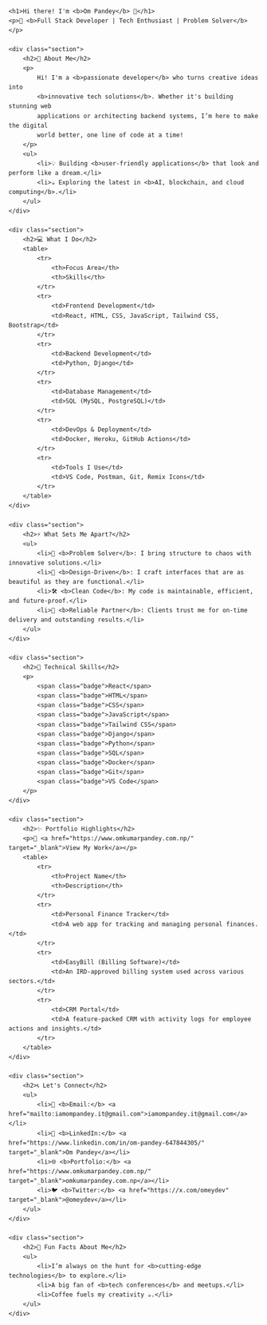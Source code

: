 <!DOCTYPE html>
<html lang="en">
<head>
    <meta charset="UTF-8">
    <meta name="viewport" content="width=device-width, initial-scale=1.0">
    <title>Om Pandey - Full Stack Developer</title>
    <style>
        body {
            font-family: Arial, sans-serif;
            line-height: 1.6;
            margin: 20px;
        }
        h1, h2, h3 {
            color: #2c3e50;
        }
        .section {
            margin-bottom: 30px;
        }
        table {
            width: 100%;
            border-collapse: collapse;
            margin: 10px 0;
        }
        table th, table td {
            border: 1px solid #ddd;
            padding: 8px;
            text-align: left;
        }
        table th {
            background-color: #f4f4f4;
        }
        a {
            color: #3498db;
            text-decoration: none;
        }
        a:hover {
            text-decoration: underline;
        }
        .badge {
            display: inline-block;
            margin: 5px 0;
            padding: 5px 10px;
            background-color: #3498db;
            color: white;
            border-radius: 3px;
            font-size: 12px;
        }
    </style>
</head>
<body>

    <h1>Hi there! I'm <b>Om Pandey</b> 👋</h1>
    <p>🚀 <b>Full Stack Developer | Tech Enthusiast | Problem Solver</b></p>

    <div class="section">
        <h2>🌟 About Me</h2>
        <p>
            Hi! I'm a <b>passionate developer</b> who turns creative ideas into
            <b>innovative tech solutions</b>. Whether it's building stunning web
            applications or architecting backend systems, I’m here to make the digital
            world better, one line of code at a time!
        </p>
        <ul>
            <li>💡 Building <b>user-friendly applications</b> that look and perform like a dream.</li>
            <li>☕ Exploring the latest in <b>AI, blockchain, and cloud computing</b>.</li>
        </ul>
    </div>

    <div class="section">
        <h2>💻 What I Do</h2>
        <table>
            <tr>
                <th>Focus Area</th>
                <th>Skills</th>
            </tr>
            <tr>
                <td>Frontend Development</td>
                <td>React, HTML, CSS, JavaScript, Tailwind CSS, Bootstrap</td>
            </tr>
            <tr>
                <td>Backend Development</td>
                <td>Python, Django</td>
            </tr>
            <tr>
                <td>Database Management</td>
                <td>SQL (MySQL, PostgreSQL)</td>
            </tr>
            <tr>
                <td>DevOps & Deployment</td>
                <td>Docker, Heroku, GitHub Actions</td>
            </tr>
            <tr>
                <td>Tools I Use</td>
                <td>VS Code, Postman, Git, Remix Icons</td>
            </tr>
        </table>
    </div>

    <div class="section">
        <h2>⚡ What Sets Me Apart?</h2>
        <ul>
            <li>🧩 <b>Problem Solver</b>: I bring structure to chaos with innovative solutions.</li>
            <li>🎨 <b>Design-Driven</b>: I craft interfaces that are as beautiful as they are functional.</li>
            <li>🛠️ <b>Clean Code</b>: My code is maintainable, efficient, and future-proof.</li>
            <li>🚀 <b>Reliable Partner</b>: Clients trust me for on-time delivery and outstanding results.</li>
        </ul>
    </div>

    <div class="section">
        <h2>🌟 Technical Skills</h2>
        <p>
            <span class="badge">React</span>
            <span class="badge">HTML</span>
            <span class="badge">CSS</span>
            <span class="badge">JavaScript</span>
            <span class="badge">Tailwind CSS</span>
            <span class="badge">Django</span>
            <span class="badge">Python</span>
            <span class="badge">SQL</span>
            <span class="badge">Docker</span>
            <span class="badge">Git</span>
            <span class="badge">VS Code</span>
        </p>
    </div>

    <div class="section">
        <h2>✨ Portfolio Highlights</h2>
        <p>📂 <a href="https://www.omkumarpandey.com.np/" target="_blank">View My Work</a></p>
        <table>
            <tr>
                <th>Project Name</th>
                <th>Description</th>
            </tr>
            <tr>
                <td>Personal Finance Tracker</td>
                <td>A web app for tracking and managing personal finances.</td>
            </tr>
            <tr>
                <td>EasyBill (Billing Software)</td>
                <td>An IRD-approved billing system used across various sectors.</td>
            </tr>
            <tr>
                <td>CRM Portal</td>
                <td>A feature-packed CRM with activity logs for employee actions and insights.</td>
            </tr>
        </table>
    </div>

    <div class="section">
        <h2>📞 Let's Connect</h2>
        <ul>
            <li>📧 <b>Email:</b> <a href="mailto:iamompandey.it@gmail.com">iamompandey.it@gmail.com</a></li>
            <li>💼 <b>LinkedIn:</b> <a href="https://www.linkedin.com/in/om-pandey-647844305/" target="_blank">Om Pandey</a></li>
            <li>🌐 <b>Portfolio:</b> <a href="https://www.omkumarpandey.com.np/" target="_blank">omkumarpandey.com.np</a></li>
            <li>🐦 <b>Twitter:</b> <a href="https://x.com/omeydev" target="_blank">@omeydev</a></li>
        </ul>
    </div>

    <div class="section">
        <h2>🎯 Fun Facts About Me</h2>
        <ul>
            <li>I’m always on the hunt for <b>cutting-edge technologies</b> to explore.</li>
            <li>A big fan of <b>tech conferences</b> and meetups.</li>
            <li>Coffee fuels my creativity ☕️.</li>
        </ul>
    </div>

</body>
</html>
